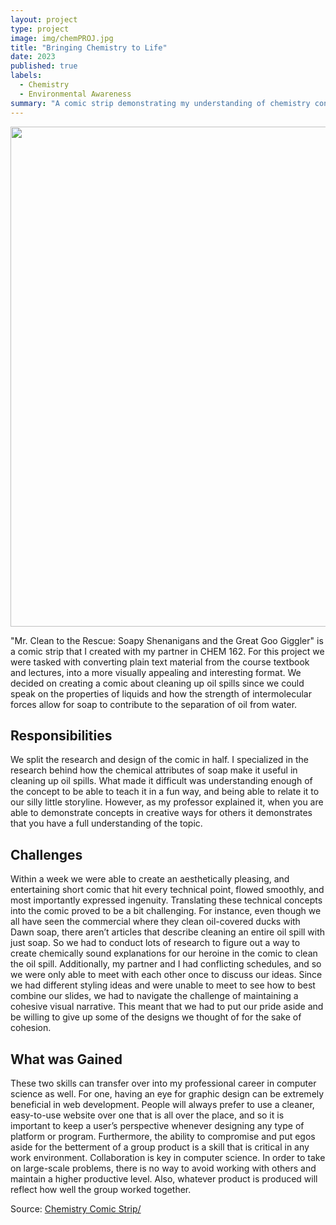 ```yaml
---
layout: project
type: project
image: img/chemPROJ.jpg
title: "Bringing Chemistry to Life"
date: 2023
published: true
labels:
  - Chemistry
  - Environmental Awareness
summary: "A comic strip demonstrating my understanding of chemistry concepts that I developed in CHEM 162 as a partner project."
---
```

<div class="text-center p-4">
  <img width="800px" 
       src="..img/chem.png" 
       class="img-thumbnail" >
</div>

"Mr. Clean to the Rescue: Soapy Shenanigans and the Great Goo Giggler" is a comic strip that I created with my partner in CHEM 162. For this project we were tasked with converting plain text material from the course textbook and lectures, into a more visually appealing and interesting format. We decided on creating a comic about cleaning up oil spills since we could speak on the properties of liquids and how the strength of intermolecular forces allow for soap to contribute to the separation of oil from water. 

## Responsibilities

We split the research and design of the comic in half. I specialized in the research behind how the chemical attributes of soap make it useful in cleaning up oil spills. What made it difficult was understanding enough of the concept to be able to teach it in a fun way, and being able to relate it to our silly little storyline. However, as my professor explained it, when you are able to demonstrate concepts in creative ways for others it demonstrates that you have a full understanding of the topic.

## Challenges 

Within a week we were able to create an aesthetically pleasing, and entertaining short comic that hit every technical point, flowed smoothly, and most importantly expressed ingenuity. Translating these technical concepts into the comic proved to be a bit challenging. For instance, even though we all have seen the commercial where they clean oil-covered ducks with Dawn soap, there aren’t articles that describe cleaning an entire oil spill with just soap. So we had to conduct lots of research to figure out a way to create chemically sound explanations for our heroine in the comic to clean the oil spill. Additionally, my partner and I had conflicting schedules, and so we were only able to meet with each other once to discuss our ideas. Since we had different styling ideas and were unable to meet to see how to best combine our slides, we had to navigate the challenge of maintaining a cohesive visual narrative. This meant that we had to put our pride aside and be willing to give up some of the designs we thought of for the sake of cohesion.

## What was Gained

These two skills can transfer over into my professional career in computer science as well. For one, having an eye for graphic design can be extremely beneficial in web development. People will always prefer to use a cleaner, easy-to-use website over one that is all over the place, and so it is important to keep a user’s perspective whenever designing any type of platform or program. Furthermore, the ability to compromise and put egos aside for the betterment of a group product is a skill that is critical in any work environment. Collaboration is key in computer science. In order to take on large-scale problems, there is no way to avoid working with others and maintain a higher productive level. Also, whatever product is produced will reflect how well the group worked together.

 
Source: <a href="https://docs.google.com/presentation/d/e/2PACX-1vSY2h-K1OmuL8QO8N2AFUpRt2Y0fv2iqR_oR8VXAPZflDcY8SMOTJ9kcCpvZuuB-tBUKuz_h1SyUtSa/pub?start=true&loop=true&delayms=5000">Chemistry Comic Strip/</a>
